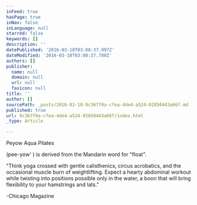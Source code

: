```yaml
---
inFeed: true
hasPage: true
inNav: false
inLanguage: null
starred: false
keywords: []
description: ''
datePublished: '2016-03-18T03:08:37.997Z'
dateModified: '2016-03-18T03:08:37.780Z'
authors: []
publisher:
  name: null
  domain: null
  url: null
  favicon: null
title: ''
author: []
sourcePath: _posts/2016-03-18-9c367f0a-cfea-4de4-a524-02850443a66f.md
published: true
url: 9c367f0a-cfea-4de4-a524-02850443a66f/index.html
_type: Article

---
```

Peyow Aqua Pilates

(pee-yow' ) is derived from the Mandarin word for "float". 

"Think yoga crossed with gentle calisthenics, circus acrobatics, and the occasional muscle burn of weightlifting.  Expect a hearty abdominal workout while twisting into positions possible only in the water, a boon that will bring flexibility to your hamstrings and lats."

-Chicago Magazine